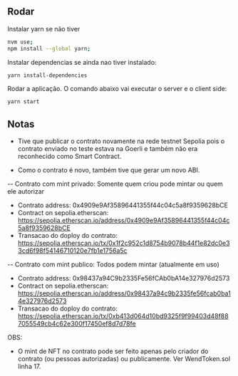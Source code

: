 ## Rodar

Instalar yarn se não tiver

```sh
nvm use;
npm install --global yarn;
```

Instalar dependencias se ainda nao tiver instalado:

```sh
yarn install-dependencies
```

Rodar a aplicação. O comando abaixo vai executar o server e o client side:

```sh
yarn start
```

## Notas

- Tive que publicar o contrato novamente na rede testnet Sepolia pois o contrato enviado no teste
  estava na Goerli e também não era reconhecido como Smart Contract.

- Como o contrato é novo, também tive que gerar um novo ABI.

-- Contrato com mint privado: Somente quem criou pode mintar ou quem ele autorizar

- Contrato address: 0x4909e9Af35896441355f44c04c5a8f9359628bCE
- Contract on sepolia.etherscan: https://sepolia.etherscan.io/address/0x4909e9Af35896441355f44c04c5a8f9359628bCE
- Transacao do doploy do contrato: https://sepolia.etherscan.io/tx/0x1f2c952c1d8754b9078b44f1e82dc0e33cd6f98f54146710120e7fb1e1756a5c

-- Contrato com mint publico: Todos podem mintar (atualmente em uso)

- Contrato address: 0x98437a94C9b2335Fe56fCAb0bA14e327976d2573
- Contract on sepolia.etherscan: https://sepolia.etherscan.io/address/0x98437a94c9b2335fe56fcab0ba14e327976d2573
- Transacao do doploy do contrato: https://sepolia.etherscan.io/tx/0xb413d064d10bd9325f9f99403d48f887055549cb4c62e300f17450ef8d7d78fe

OBS:

- O mint de NFT no contrato pode ser feito apenas pelo criador do contrato (ou pessoas autorizadas)
  ou publicamente. Ver WendToken.sol linha 17.
